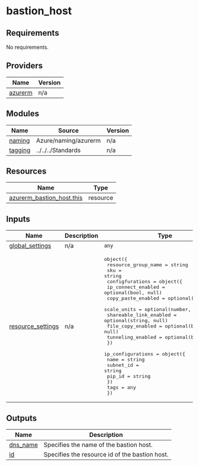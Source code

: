 # bastion_host

<!-- BEGINNING OF PRE-COMMIT-TERRAFORM DOCS HOOK -->
## Requirements

No requirements.

## Providers

| Name | Version |
|------|---------|
| <a name="provider_azurerm"></a> [azurerm](#provider\_azurerm) | n/a |

## Modules

| Name | Source | Version |
|------|--------|---------|
| <a name="module_naming"></a> [naming](#module\_naming) | Azure/naming/azurerm | n/a |
| <a name="module_tagging"></a> [tagging](#module\_tagging) | ../../../Standards | n/a |

## Resources

| Name | Type |
|------|------|
| [azurerm_bastion_host.this](https://registry.terraform.io/providers/hashicorp/azurerm/latest/docs/resources/bastion_host) | resource |

## Inputs

| Name | Description | Type | Default | Required |
|------|-------------|------|---------|:--------:|
| <a name="input_global_settings"></a> [global\_settings](#input\_global\_settings) | n/a | `any` | n/a | yes |
| <a name="input_resource_settings"></a> [resource\_settings](#input\_resource\_settings) | n/a | <pre>object({<br/>    resource_group_name = string<br/>    sku                 = string<br/>    configfurations = object({<br/>      ip_connect_enabled     = optional(bool, null)<br/>      copy_paste_enabled     = optional(bool, null)<br/>      scale_units            = optional(number, 2)<br/>      shareable_link_enabled = optional(string, null)<br/>      file_copy_enabled      = optional(bool, null)<br/>      tunneling_enabled      = optional(bool, null)<br/>    })<br/>    ip_configurations = object({<br/>      name      = string<br/>      subnet_id = string<br/>      pip_id    = string<br/>    })<br/>    tags = any<br/>  })</pre> | n/a | yes |

## Outputs

| Name | Description |
|------|-------------|
| <a name="output_dns_name"></a> [dns\_name](#output\_dns\_name) | Specifies the name of the bastion host. |
| <a name="output_id"></a> [id](#output\_id) | Specifies the resource id of the bastion host. |
<!-- END OF PRE-COMMIT-TERRAFORM DOCS HOOK -->
